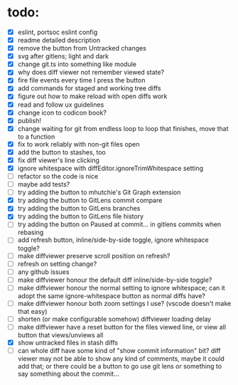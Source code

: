 # todo:

- [x] eslint, portsoc eslint config
- [x] readme detailed description
- [x] remove the button from Untracked changes
- [x] svg after gitlens; light and dark
- [x] change git.ts into something like module
- [x] why does diff viewer not remember viewed state?
- [x] fire file events every time I press the button
- [x] add commands for staged and working tree diffs
- [x] figure out how to make reload with open diffs work
- [x] read and follow ux guidelines
- [x] change icon to codicon book?
- [x] publish!
- [x] change waiting for git from endless loop to loop that finishes, move that
      to a function
- [x] fix to work reliably with non-git files open
- [x] add the button to stashes, too
- [x] fix diff viewer's line clicking
- [x] ignore whitespace with diffEditor.ignoreTrimWhitespace setting
- [ ] refactor so the code is nice
- [ ] maybe add tests?
- [ ] try adding the button to mhutchie's Git Graph extension
- [x] try adding the button to GitLens commit compare
- [x] try adding the button to GitLens branches
- [x] try adding the button to GitLens file history
- [ ] try adding the button on Paused at commit... in gitlens commits when
      rebasing
- [ ] add refresh button, inline/side-by-side toggle, ignore whitespace toggle?
- [ ] make diffviewer preserve scroll position on refresh?
- [ ] refresh on setting change?
- [ ] any github issues
- [ ] make diffviewer honour the default diff inline/side-by-side toggle?
- [ ] make diffviewer honour the normal setting to ignore whitespace; can it
      adopt the same ignore-whitespace button as normal diffs have?
- [ ] make diffviewer honour both zoom settings I use? (vscode doesn't make that
      easy)
- [ ] shorten (or make configurable somehow) diffviewer loading delay
- [ ] make diffviewer have a reset button for the files viewed line, or view all
      button that views/unviews all
- [x] show untracked files in stash diffs
- [ ] can whole diff have some kind of "show commit information" bit? diff
      viewer may not be able to show any kind of comments, maybe it could add
      that; or there could be a button to go use git lens or something to say
      something about the commit...

